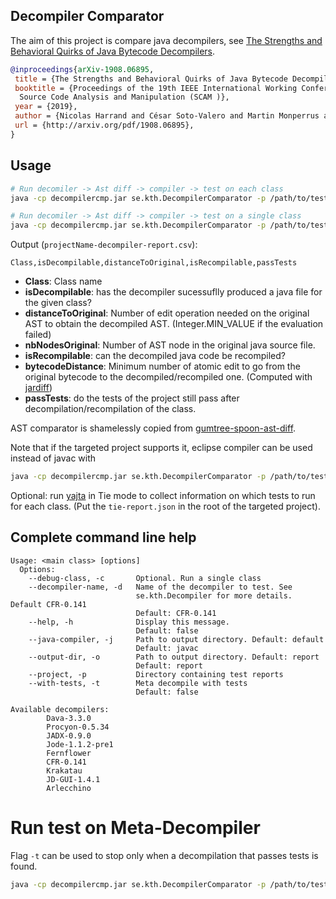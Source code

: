 ## Decompiler Comparator

The aim of this project is compare java decompilers, see [The Strengths and Behavioral Quirks of Java Bytecode Decompilers](http://arxiv.org/pdf/1908.06895).

```bibtex
@inproceedings{arXiv-1908.06895,
 title = {The Strengths and Behavioral Quirks of Java Bytecode Decompilers},
 booktitle = {Proceedings of the 19th IEEE International Working Conference on
  Source Code Analysis and Manipulation (SCAM )},
 year = {2019},
 author = {Nicolas Harrand and César Soto-Valero and Martin Monperrus and Benoit Baudry},
 url = {http://arxiv.org/pdf/1908.06895},
}
```

## Usage

```bash
# Run decomiler -> Ast diff -> compiler -> test on each class
java -cp decompilercmp.jar se.kth.DecompilerComparator -p /path/to/test/project -d DecompilerName

# Run decomiler -> Ast diff -> compiler -> test on a single class
java -cp decompilercmp.jar se.kth.DecompilerComparator -p /path/to/test/project -d DecompilerName -c org/mypackage/MyClass
```

Output (`projectName-decompiler-report.csv`):

```csv
Class,isDecompilable,distanceToOriginal,isRecompilable,passTests
```

 * **Class**: Class name
 * **isDecompilable**: has the decompiler sucessuflly produced a java file for the given class?
 * **distanceToOriginal**: Number of edit operation needed on the original AST to obtain the decompiled AST. (Integer.MIN_VALUE if the evaluation failed)
 * **nbNodesOriginal**: Number of AST node in the original java source file.
 * **isRecompilable**: can the decompiled java code be recompiled?
 * **bytecodeDistance**: Minimum number of atomic edit to go from the original bytecode to the decompiled/recompiled one. (Computed with [jardiff](https://github.com/scala/jardiff))
 * **passTests**: do the tests of the project still pass after decompilation/recompilation of the class.


AST comparator is shamelessly copied from [gumtree-spoon-ast-diff](https://github.com/SpoonLabs/gumtree-spoon-ast-diff).

Note that if the targeted project supports it, eclipse compiler can be used instead of javac with

```bash
java -cp decompilercmp.jar se.kth.DecompilerComparator -p /path/to/test/project -d DecompilerName -j eclipse
```

Optional: run [yajta](https://github.com/castor-software/yajta) in Tie mode to collect information on which tests to run for each class. (Put the `tie-report.json` in the root of the targeted project).


## Complete command line help

```
Usage: <main class> [options]
  Options:
    --debug-class, -c       Optional. Run a single class
    --decompiler-name, -d   Name of the decompiler to test. See
                            se.kth.Decompiler for more details. Default CFR-0.141
                            Default: CFR-0.141
    --help, -h              Display this message.
                            Default: false
    --java-compiler, -j     Path to output directory. Default: default
                            Default: javac
    --output-dir, -o        Path to output directory. Default: report
                            Default: report
    --project, -p           Directory containing test reports
    --with-tests, -t        Meta decompile with tests
                            Default: false

Available decompilers: 
		Dava-3.3.0
		Procyon-0.5.34
		JADX-0.9.0
		Jode-1.1.2-pre1
		Fernflower
		CFR-0.141
		Krakatau
		JD-GUI-1.4.1
		Arlecchino

```

# Run test on Meta-Decompiler

Flag `-t` can be used to stop only when a decompilation that passes tests is found.

```bash
java -cp decompilercmp.jar se.kth.DecompilerComparator -p /path/to/test/project -d Meta -j eclipse [-t]
```

